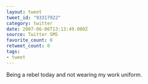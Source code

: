 ```yaml
---
layout: tweet
tweet_id: "93317922"
category: twitter
date: 2007-06-06T13:13:49.000Z
source: Twitter SMS
favorite_count: 0
retweet_count: 0
tags:
- tweet
---
```


Being a rebel today and not wearing my work uniform.
